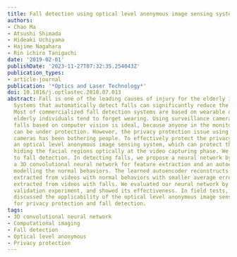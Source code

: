 ```yaml
---
title: Fall detection using optical level anonymous image sensing system
authors:
- Chao Ma
- Atsushi Shimada
- Hideaki Uchiyama
- Hajime Nagahara
- Rin ichiro Taniguchi
date: '2019-02-01'
publishDate: '2023-11-27T07:32:35.254043Z'
publication_types:
- article-journal
publication: '*Optics and Laser Technology*'
doi: 10.1016/j.optlastec.2018.07.013
abstract: Fall is one of the leading causes of injury for the elderly individuals.
  Systems that automatically detect falls can significantly reduce the delay of assistance.
  Most of commercialized fall detection systems are based on wearable devices, which
  elderly individuals tend to forget wearing. Using surveillance cameras to detect
  falls based on computer vision is ideal, because anyone in the monitoring scopes
  can be under protection. However, the privacy protection issue using surveillance
  cameras has been bothering people. To effectively protect the privacy, we proposed
  an optical level anonymous image sensing system, which can protect the privacy by
  hiding the facial regions optically at the video capturing phase. We apply the system
  to fall detection. In detecting falls, we propose a neural network by combining
  a 3D convolutional neural network for feature extraction and an autoencoder for
  modelling the normal behaviors. The learned autoencoder reconstructs the features
  extracted from videos with normal behaviors with smaller average errors than those
  extracted from videos with falls. We evaluated our neural network by a hold-out
  validation experiment, and showed its effectiveness. In field tests, we showed and
  discussed the applicability of the optical level anonymous image sensing system
  for privacy protection and fall detection.
tags:
- 3D convolutional neural network
- Computational imaging
- Fall detection
- Optical level anonymous
- Privacy protection
---
```

